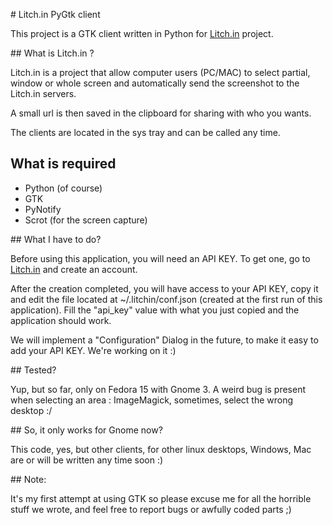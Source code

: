 # Litch.in PyGtk client

This project is a GTK client written in Python for [Litch.in](http://litch.in) project.

## What is Litch.in ?

Litch.in is a project that allow computer users (PC/MAC) to select partial, window or whole screen and automatically send the screenshot to the Litch.in servers.

A small url is then saved in the clipboard for sharing with who you wants.

The clients are located in the sys tray and can be called any time.

## What is required

 * Python (of course)
 * GTK
 * PyNotify
 * Scrot (for the screen capture)

## What I have to do?

Before using this application, you will need an API KEY. To get one, go to [Litch.in](http://litch.in) and create an account.

After the creation completed, you will have access to your API KEY, copy it and edit the file located at ~/.litchin/conf.json (created at the first run of this application). Fill the "api_key" value with what you just copied and the application should work.

We will implement a "Configuration" Dialog in the future, to make it easy to add your API KEY. We're working on it :) 

## Tested?

Yup, but so far, only on Fedora 15 with Gnome 3.
A weird bug is present when selecting an area : ImageMagick, sometimes, select the wrong desktop :/

## So, it only works for Gnome now?

This code, yes, but other clients, for other linux desktops, Windows, Mac are or will be written any time soon :)

## Note:

It's my first attempt at using GTK so please excuse me for all the horrible stuff we wrote,
and feel free to report bugs or awfully coded parts ;)
